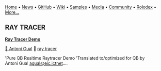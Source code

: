 [Home](https://qb64.com) • [News](/news.html) • [GitHub](/github.html) • [Wiki](/wiki.html) • [Samples](/samples.html) • [Media](/media.html) • [Community](/community.html) • [Rolodex](/rolodex.html) • [More...](/more.html)

## RAY TRACER

**[Ray Tracer Demo](ray-tracer-demo/index)**

[🐝 Antoni Gual](antoni-gual) 🔗 [ray tracer](ray-tracer)

'Pure QB Realtime Raytracer Demo 'Translated to/optimized for QB by Antoni Gual agual@eic.ictnet....
